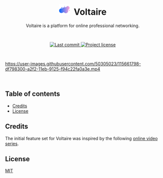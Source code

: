 <h1 align="center"> 
    <img src="./client/src/images/logo.png" width=35 height=35 alt="Voltaire logo">&nbsp Voltaire
</h1>

<p align="center">Voltaire is a platform for online professional networking.</p>

<br>

<p align="center">
    <a href="https://github.com/d4ydr34mzzz/voltaire/commits/master">
        <img src="https://img.shields.io/github/last-commit/d4ydr34mzzz/voltaire?style=flat-square" alt="Last commit">
    </a>
    <a href="https://github.com/d4ydr34mzzz/voltaire/blob/master/LICENSE">
        <img src="https://img.shields.io/github/license/d4ydr34mzzz/voltaire?style=flat-square" alt="Project license">
    </a>
</p>

<br>

https://user-images.githubusercontent.com/50305023/115661798-df798300-a2f2-11eb-9125-f94c22fa0a3e.mp4

<br>

## Table of contents

- [Credits](#credit)
- [License](#license)

## Credits

The initial feature set for Voltaire was inspired by the following [online video series](https://www.oreilly.com/library/view/mern-stack-front/9781789343120/).

## License

[MIT](https://github.com/d4ydr34mzzz/voltaire/blob/master/LICENSE)

